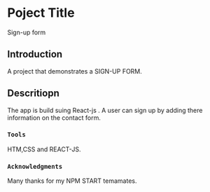 # Poject Title
Sign-up form

## Introduction

A project that demonstrates a SIGN-UP FORM.

## Descritiopn
The app is build suing React-js . A user can sign up by adding there information on the contact form.

### `Tools`
HTM,CSS and REACT-JS.

### `Acknowledgments`
Many thanks for my NPM START temamates.




